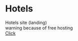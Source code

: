 # Hotels
Hotels site (landing) <br>
warning because of free hosting <br>
[Click](http://www.hotels-host.byethost16.com/index.html)
